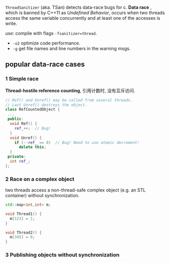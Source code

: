 `ThreadSanitizer` (aka. TSan) detects data-race bugs for c. **Data race** , which is banned by C++11 as *Undefined Behavior*,  occurs when two threads access the same variable concurrently and at least one of the accesses is write.

*use*: compile with flags `-fsanitizer=thread`.
- `-o2` optimize code performance.
- `-g` get file names and line numbers in the warning msgs.

## popular data-race cases

### 1 Simple race

**Thread-hostile reference counting**, 引用计数时, 没有互斥访问.

```cpp
// Ref() and Unref() may be called from several threads.
// Last Unref() destroys the object.
class RefCountedObject {
 ...
 public:
  void Ref() {
    ref_++;  // Bug!
  }
  void Unref() {
    if (--ref_ == 0)  // Bug! Need to use atomic decrement!
      delete this;
  }
 private:
  int ref_;
};
```

### 2 Race on a complex object

two threads access a non-thread-safe complex object (e.g. an STL container) without synchronization.

```cpp
std::map<int,int> m;

void Thread1() {
  m[123] = 1;
}

void Thread2() {
  m[345] = 0;
}
```

### 3 Publishing objects without synchronization